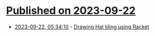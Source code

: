 # [Published on 2023-09-22](index.md)

* [2023-09-22, 05:34:10](https://lobste.rs/s/tvhfwd/drawing_hat_tiling_using_racket) - [Drawing Hat tiling using Racket](https://rdivyanshu.github.io/hat.html)

